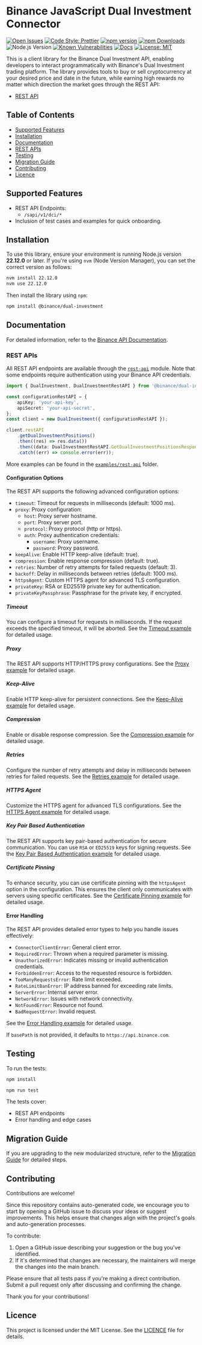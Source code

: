 # Binance JavaScript Dual Investment Connector

[![Open Issues](https://img.shields.io/github/issues/binance/binance-connector-js)](https://github.com/binance/binance-connector-js/issues)
[![Code Style: Prettier](https://img.shields.io/badge/code%20style-prettier-ff69b4)](https://prettier.io/)
[![npm version](https://badge.fury.io/js/@binance%2Fdual-investment.svg)](https://badge.fury.io/js/@binance%2Fdual-investment)
[![npm Downloads](https://img.shields.io/npm/dm/@binance/dual-investment.svg)](https://www.npmjs.com/package/@binance/dual-investment)
![Node.js Version](https://img.shields.io/badge/Node.js-%3E=22.12.0-brightgreen)
[![Known Vulnerabilities](https://snyk.io/test/github/binance/binance-connector-js/badge.svg)](https://snyk.io/test/github/binance/binance-connector-js)
[![Docs](https://img.shields.io/badge/docs-online-blue?style=flat-square)](https://binance.github.io/binance-connector-js/modules/_binance_dual-investment.html)
[![License: MIT](https://img.shields.io/badge/License-MIT-yellow.svg)](https://opensource.org/licenses/MIT)

This is a client library for the Binance Dual Investment API, enabling developers to interact programmatically with Binance's Dual Investment trading platform. The library provides tools to buy or sell cryptocurrency at your desired price and date in the future, while earning high rewards no matter which direction the market goes through the REST API:

- [REST API](./src/rest-api/rest-api.ts)

## Table of Contents

- [Supported Features](#supported-features)
- [Installation](#installation)
- [Documentation](#documentation)
- [REST APIs](#rest-apis)
- [Testing](#testing)
- [Migration Guide](#migration-guide)
- [Contributing](#contributing)
- [Licence](#licence)

## Supported Features

- REST API Endpoints:
  - `/sapi/v1/dci/*`
- Inclusion of test cases and examples for quick onboarding.

## Installation

To use this library, ensure your environment is running Node.js version **22.12.0** or later. If you're using `nvm` (Node Version Manager), you can set the correct version as follows:

```bash
nvm install 22.12.0
nvm use 22.12.0
```

Then install the library using `npm`:

```bash
npm install @binance/dual-investment
```

## Documentation

For detailed information, refer to the [Binance API Documentation](https://developers.binance.com/docs/dual_investment).

### REST APIs

All REST API endpoints are available through the [`rest-api`](./src/rest-api/rest-api.ts) module. Note that some endpoints require authentication using your Binance API credentials.

```typescript
import { DualInvestment, DualInvestmentRestAPI } from '@binance/dual-investment';

const configurationRestAPI = {
    apiKey: 'your-api-key',
    apiSecret: 'your-api-secret',
};
const client = new DualInvestment({ configurationRestAPI });

client.restAPI
    .getDualInvestmentPositions()
    .then((res) => res.data())
    .then((data: DualInvestmentRestAPI.GetDualInvestmentPositionsResponse) => console.log(data))
    .catch((err) => console.error(err));
```

More examples can be found in the [`examples/rest-api`](./examples/rest-api/) folder.

#### Configuration Options

The REST API supports the following advanced configuration options:

- `timeout`: Timeout for requests in milliseconds (default: 1000 ms).
- `proxy`: Proxy configuration:
  - `host`: Proxy server hostname.
  - `port`: Proxy server port.
  - `protocol`: Proxy protocol (http or https).
  - `auth`: Proxy authentication credentials:
    - `username`: Proxy username.
    - `password`: Proxy password.
- `keepAlive`: Enable HTTP keep-alive (default: true).
- `compression`: Enable response compression (default: true).
- `retries`: Number of retry attempts for failed requests (default: 3).
- `backoff`: Delay in milliseconds between retries (default: 1000 ms).
- `httpsAgent`: Custom HTTPS agent for advanced TLS configuration.
- `privateKey`: RSA or ED25519 private key for authentication.
- `privateKeyPassphrase`: Passphrase for the private key, if encrypted.

##### Timeout

You can configure a timeout for requests in milliseconds. If the request exceeds the specified timeout, it will be aborted. See the [Timeout example](./docs/rest-api/timeout.md) for detailed usage.

##### Proxy

The REST API supports HTTP/HTTPS proxy configurations. See the [Proxy example](./docs/rest-api/proxy.md) for detailed usage.

##### Keep-Alive

Enable HTTP keep-alive for persistent connections. See the [Keep-Alive example](./docs/rest-api/keepAlive.md) for detailed usage.

##### Compression

Enable or disable response compression. See the [Compression example](./docs/rest-api/compression.md) for detailed usage.

##### Retries

Configure the number of retry attempts and delay in milliseconds between retries for failed requests. See the [Retries example](./docs/rest-api/retries.md) for detailed usage.

##### HTTPS Agent

Customize the HTTPS agent for advanced TLS configurations. See the [HTTPS Agent example](./docs/rest-api/httpsAgent.md) for detailed usage.

##### Key Pair Based Authentication

The REST API supports key pair-based authentication for secure communication. You can use `RSA` or `ED25519` keys for signing requests. See the [Key Pair Based Authentication example](./docs/rest-api/key-pair-authentication.md) for detailed usage.

##### Certificate Pinning

To enhance security, you can use certificate pinning with the `httpsAgent` option in the configuration. This ensures the client only communicates with servers using specific certificates. See the [Certificate Pinning example](./docs/rest-api/certificate-pinning.md) for detailed usage.

#### Error Handling

The REST API provides detailed error types to help you handle issues effectively:

- `ConnectorClientError`: General client error.
- `RequiredError`: Thrown when a required parameter is missing.
- `UnauthorizedError`: Indicates missing or invalid authentication credentials.
- `ForbiddenError`: Access to the requested resource is forbidden.
- `TooManyRequestsError`: Rate limit exceeded.
- `RateLimitBanError`: IP address banned for exceeding rate limits.
- `ServerError`: Internal server error.
- `NetworkError`: Issues with network connectivity.
- `NotFoundError`: Resource not found.
- `BadRequestError`: Invalid request.

See the [Error Handling example](./docs/rest-api/error-handling.md) for detailed usage.

If `basePath` is not provided, it defaults to `https://api.binance.com`.

## Testing

To run the tests:

```bash
npm install

npm run test
```

The tests cover:

- REST API endpoints
- Error handling and edge cases

## Migration Guide

If you are upgrading to the new modularized structure, refer to the [Migration Guide](./docs/migration_guide_dual_investment_connector.md) for detailed steps.

## Contributing

Contributions are welcome!

Since this repository contains auto-generated code, we encourage you to start by opening a GitHub issue to discuss your ideas or suggest improvements. This helps ensure that changes align with the project's goals and auto-generation processes.

To contribute:

1. Open a GitHub issue describing your suggestion or the bug you've identified.
2. If it's determined that changes are necessary, the maintainers will merge the changes into the main branch.

Please ensure that all tests pass if you're making a direct contribution. Submit a pull request only after discussing and confirming the change.

Thank you for your contributions!

## Licence

This project is licensed under the MIT License. See the [LICENCE](./LICENCE) file for details.

